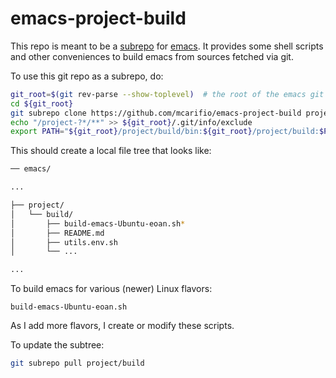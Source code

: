 # emacs-project-build

This repo is meant to be a [subrepo](https://github.com/ingydotnet/git-subrepo/) for [emacs](https://github.com/emacs-mirror/emacs). It provides some shell 
scripts and other conveniences to build emacs from sources fetched via git.

To use this git repo as a subrepo, do:

```bash
git_root=$(git rev-parse --show-toplevel)  # the root of the emacs git repo
cd ${git_root}
git subrepo clone https://github.com/mcarifio/emacs-project-build project/build -b prod
echo "/project-?*/**" >> ${git_root}/.git/info/exclude
export PATH="${git_root}/project/build/bin:${git_root}/project/build:$PATH" # optional
```

This should create a local file tree that looks like:

```bash
── emacs/

...

├── project/
│   └── build/
│       ├── build-emacs-Ubuntu-eoan.sh*
│       ├── README.md
│       ├── utils.env.sh
│       └── ...

...

```

To build emacs for various (newer) Linux flavors:

```
build-emacs-Ubuntu-eoan.sh
```

As I add more flavors, I create or modify these scripts.


To update the subtree:

```bash
git subrepo pull project/build
```


